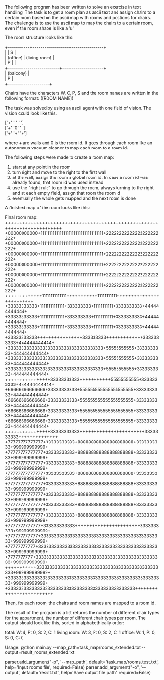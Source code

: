 The following program has been written to solve an exercise in text handling. The task is to get a room plan as ascii
text and assign chairs to a certain room based on the ascii map with rooms
and postions for chairs. The challenge is to use the ascii map to map the chairs to a certain room, even if the room shape is like a 'u'

The room structure looks like this:

+-----------+------------------------------------+<br/>
|           |                             S      |<br/>
| (office)  |         (living room)              |<br/>
|         P |                                    |<br/>
+--------------------------+---------------------+<br/>
                           |  (balcony)          |<br/>
                           |                 P   |<br/> 
                           +---------------------+<br/>
						   
Chairs have the characters W, C, P, S and the room names are written in the following format: ([ROOM NAME])

The task was solved by using an ascii agent with one field of vision. The vision could look like this.

 ['+' ' ' ' ']<br/>
 ['+' '0' ' ']<br/>
 ['+' '+' '+']<br/>
 
 
where + are walls and 0 is the room id. It goes through each room like an autonomous vacuum cleaner to map each room to a room id.

The following steps were made to create a room map:
1. start at any point in the room
2. turn right and move to the right to the first wall
3. at the wall, assign the room a global room id. In case a room id was already found, that room id was used instead
4. use the "right rule" to go through the room, always turning to the right and at each empty field, assign that room the room id
5. eventually the whole gets mapped and the next room is done

A finished map of the room looks like this:

Final room map:
++++++++++++++++++++++++++++++++++++++++++++++++++++++++++++++++++++++++++
+00000000000+111111111111111111111111111111111111+22222222222222222222222+
+00000000000+111111111111111111111111111111111111+22222222222222222222222+
+00000000000+111111111111111111111111111111111111+22222222222222222222222+
+00000000000+111111111111111111111111111111111111+22222222222222222222222+
+00000000000+111111111111111111111111111111111111+22222222222222222222222+
+00000000000+111111111111111111111111111111111111+22222222222222222222222+
+++++++++++++11111111111111+++++++++++11111111111+++++++++++++++++++++++++
+33333333333+11111111111111+333333333+11111111111+3333333333+444444444444+
+33333333333+11111111111111+333333333+11111111111+3333333333+444444444444+
+33333333333+11111111111111+333333333+11111111111+3333333333+444444444444+
+33333333333++++++++++++++++333333333+++++++++++++3333333333+444444444444+
+333333333333333333333333333333333333+55555555555+3333333333+444444444444+
+333333333333333333333333333333333333+55555555555+3333333333+444444444444+
+333333333333333333333333333333333333+55555555555+3333333333+444444444444+
++++++++++++++++33333333333+++++++++++55555555555+3333333333+444444444444+
+66666666666666+33333333333+555555555555555555555+3333333333+444444444444+
+66666666666666+33333333333+555555555555555555555+3333333333+444444444444+
+66666666666666+33333333333+555555555555555555555+3333333333+444444444444+
+66666666666666+33333333333+555555555555555555555+3333333333+444444444444+
++++++++++++++++33333333333+++++++++++++++++++++++3333333333++++++++++++++
+77777777777777+33333333333+888888888888888888888+3333333333+999999999999+
+77777777777777+33333333333+888888888888888888888+3333333333+999999999999+
+77777777777777+33333333333+888888888888888888888+3333333333+999999999999+
+77777777777777+33333333333+888888888888888888888+3333333333+999999999999+
+77777777777777+33333333333+888888888888888888888+3333333333+999999999999+
+77777777777777+33333333333+888888888888888888888+3333333333+999999999999+
+77777777777777+33333333333+888888888888888888888+3333333333+999999999999+
+77777777777777+33333333333+888888888888888888888+3333333333+999999999999+
+7777777777777+333333333333+++++++++++++++++++++++3333333333+999999999999+
+777777777777+3333333333333333333333333333333333333333333333+999999999999+
+77777777777+33333333333333333333333333333333333333333333333+999999999999+
+7777777777+333333333333333333333333333333333333333333333333+999999999999+
+++++++++++3333333333333333333333333333333333333333333333333+999999999999+
+33333333333333333333333333333333333333333333333333333333333+999999999999+
+333333333333333333333333333333333333333333333333+++++++++++++++++++++++++

Then, for each room, the chairs and room names are mapped to a room id.

The result of the program is a list returns the number of different chair types for the appartment,
the number of different chair types per room. The output should look like this, sorted in alphabethically order:

total:
W: 4, P: 0, S: 2, C: 1
living room:
W: 3, P: 0, S: 2, C: 1
office:
W: 1, P: 0, S: 0, C: 0

Usage: python main.py --map_path=task_map/rooms_extended.txt --output=result_rooms_extended.txt

parser.add_argument("-p", '--map_path', default='task_map/rooms_test.txt',
                    help='Input rooms file', required=False)
parser.add_argument("-o", '--output', default='result.txt',
                   help='Save output file path', required=False)

